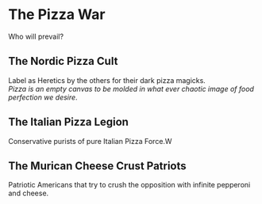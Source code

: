 # The Pizza War

Who will prevail?

## The Nordic Pizza Cult
Label as Heretics by the others for their dark pizza magicks.<br>
*Pizza is an empty canvas to be molded in what ever chaotic image of food perfection we desire*.

## The Italian Pizza Legion
Conservative purists of pure Italian Pizza Force.W

## The Murican Cheese Crust Patriots
Patriotic Americans that try to crush the opposition with infinite pepperoni and cheese.
